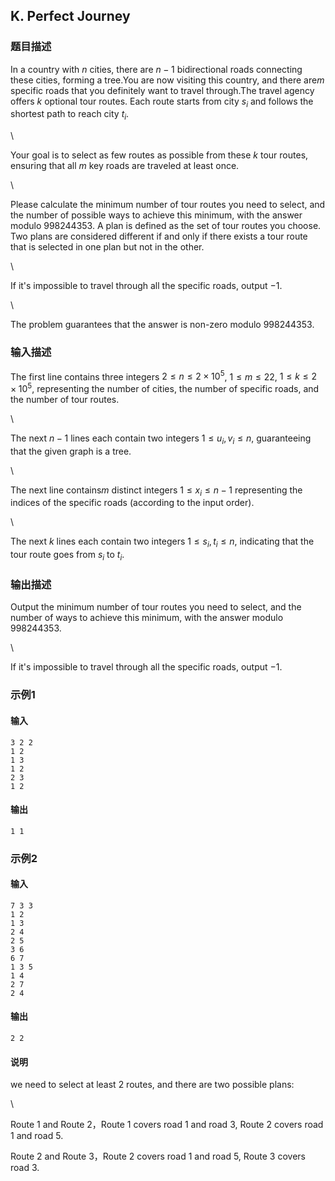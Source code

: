 ## K. Perfect Journey

### 题目描述

<div>

In a country with $\textstyle n$ cities,
there are $\textstyle n-1$ bidirectional
roads connecting these cities, forming a tree.You are now visiting this
country, and there are$\textstyle m$ specific roads that you definitely want to travel through.The travel
agency offers $\textstyle k$ optional tour
routes. Each route starts from city $\textstyle s_i$ and follows the shortest
path to reach city $\textstyle t_i$.

<div>

\

<div>

Your goal is to select as few routes as possible from these $\textstyle k$ tour routes, ensuring that all $\textstyle m$ key roads are traveled at
least once.

<div>

\

<div>

Please calculate the minimum number of tour routes you need to select,
and the number of possible ways to achieve this minimum, with the answer
modulo $\textstyle 998244353$. A plan is
defined as the set of tour routes you choose. Two plans are considered
different if and only if there exists a tour route that is selected in
one plan but not in the other.

<div>

\

<div>

If it's impossible to travel through all the specific roads, output $\textstyle -1$.

<div>

\

The problem guarantees that the answer is non-zero modulo $\textstyle 998244353$.

</div>

</div>

</div>

</div>

</div>

</div>

</div>

</div>

### 输入描述

<div>

The first line contains three integers $\textstyle 2\leq n\leq 2\times 10^5$, $\textstyle 1\leq m\leq 22$, $\textstyle 1\leq k\leq 2\times 10^5$,
representing the number of cities, the number of specific roads, and the
number of tour routes.

</div>

<div>

\

</div>

The next $\textstyle n-1$ lines each contain
two integers $\textstyle 1\leq u_i,v_i\leq n$,
guaranteeing that the given graph is a tree.

<div>

\

</div>

<div>

The next line contains$\textstyle m$ distinct integers $\textstyle 1\leq x_i\leq n-1$ representing
the indices of the specific roads (according to the input order).

</div>

<div>

\

</div>

<div>

The next $\textstyle k$ lines each contain
two integers $\textstyle 1\leq s_i,t_i\leq n$, indicating
that the tour route goes from $\textstyle s_i$ to $\textstyle t_i$.

</div>

### 输出描述

Output the minimum number of tour routes you need to select, and the
number of ways to achieve this minimum, with the answer modulo $\textstyle 998244353$.

<div>

\

</div>

<div>

If it's impossible to travel through all the specific roads, output $\textstyle -1$.

</div>

### 示例1

#### 输入

```plain
3 2 2
1 2
1 3
1 2
2 3
1 2
```

#### 输出

```plain
1 1
```

### 示例2

#### 输入

```plain
7 3 3
1 2
1 3
2 4
2 5
3 6
6 7
1 3 5
1 4
2 7
2 4
```

#### 输出

```plain
2 2
```

#### 说明

<div>

<div>

we need to select at least 2 routes, and there are two possible plans:

</div>

<div>

\

</div>

<div>

<div>

Route 1 and Route 2，Route 1 covers road 1 and road 3, Route 2 covers
road 1 and road 5.

</div>

</div>

<div>

<div>

Route 2 and Route 3，Route 2 covers road 1 and road 5, Route 3 covers
road 3.

</div>

</div>

</div>

